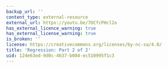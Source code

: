 ```yaml
---
backup_url: ''
content_type: external-resource
external_url: https://youtu.be/7OCfcPHcl2o
has_external_licence_warning: true
has_external_license_warning: true
is_broken: ''
license: https://creativecommons.org/licenses/by-nc-sa/4.0/
title: 'Regression: Part 2 of 2'
uid: 124e63ed-9d0c-4637-b084-ec510995f1c3
---
```

